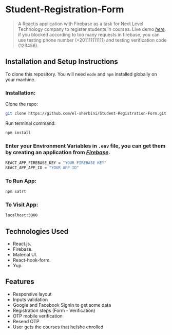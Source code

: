 # Student-Registration-Form
> A Reactjs application with Firebase as a task for Next Level Technology company to register students in courses.
> Live demo [_here_](https://student-registration-reactjs.netlify.app/). if you blocked according to too many requests in firebase, you can use testing phone number (+201111111111) and testing verification code (123456).

## Installation and Setup Instructions

To clone this repository. You will need `node` and `npm` installed globally on your machine.

### Installation:

Clone the repo:

```sh
git clone https://github.com/el-sherbini/Student-Registration-Form.git
```

Run terminal command:

```sh
npm install
```

### Enter your Environment Variables in `.env` file, you can get them by creating an application from [_Firebase_](https://firebase.google.com/).

```sh
REACT_APP_FIREBASE_KEY = "YOUR FIREBASE KEY"
REACT_APP_APP_ID = "YOUR APP ID"
```

### To Run App:

```sh
npm satrt
```

### To Visit App:

```sh
localhost:3000
```

## Technologies Used

- React.js.
- Firebase.
- Material UI.
- React-hook-form.
- Yup.

## Features

- Responsive layout
- Inputs validation
- Google and Facebook SignIn to get some data
- Registration steps (Form - Verification)
- OTP mobile verification
- Resend OTP
- User gets the courses that he/she enrolled
